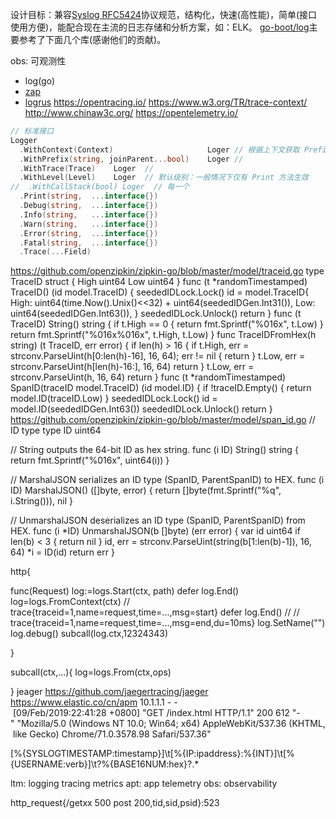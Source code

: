 设计目标：兼容[Syslog RFC5424](https://tools.ietf.org/html/rfc5424)协议规范，结构化，快速(高性能)，简单(接口使用方便)，能配合现在主流的日志存储和分析方案，如：ELK。 [go-boot/log]()主要参考了下面几个库(感谢他们的贡献)。

obs: 可观测性

- log(go)
- [zap](https://github.com/uber-go/zap)
- [logrus](https://github.com/sirupsen/logrus)
  https://opentracing.io/
  https://www.w3.org/TR/trace-context/
  http://www.chinaw3c.org/
  https://opentelemetry.io/

```go
// 标准接口
Logger
  .WithContext(Context)                     Loger // 根据上下文获取 Prefix Trace Level 参数
  .WithPrefix(string, joinParent...bool)    Loger //
  .WithTrace(Trace)    Loger  //
  .WithLevel(Level)    Loger  // 默认级别：一般情况下仅有 Print 方法生效
//  .WithCallStack(bool) Loger  // 每一个
  .Print(string,  ...interface{})
  .Debug(string,  ...interface{})
  .Info(string,   ...interface{})
  .Warn(string,   ...interface{})
  .Error(string,  ...interface{})
  .Fatal(string,  ...interface{})
  .Trace(...Field)
```

https://github.com/openzipkin/zipkin-go/blob/master/model/traceid.go
type TraceID struct {
High uint64
Low uint64
}
func (t *randomTimestamped) TraceID() (id model.TraceID) {
seededIDLock.Lock()
id = model.TraceID{
High: uint64(time.Now().Unix()<<32) + uint64(seededIDGen.Int31()),
Low: uint64(seededIDGen.Int63()),
}
seededIDLock.Unlock()
return
}
func (t TraceID) String() string {
if t.High == 0 {
return fmt.Sprintf("%016x", t.Low)
}
return fmt.Sprintf("%016x%016x", t.High, t.Low)
}
func TraceIDFromHex(h string) (t TraceID, err error) {
if len(h) > 16 {
if t.High, err = strconv.ParseUint(h[0:len(h)-16], 16, 64); err != nil {
return
}
t.Low, err = strconv.ParseUint(h[len(h)-16:], 16, 64)
return
}
t.Low, err = strconv.ParseUint(h, 16, 64)
return
}
func (t *randomTimestamped) SpanID(traceID model.TraceID) (id model.ID) {
if !traceID.Empty() {
return model.ID(traceID.Low)
}
seededIDLock.Lock()
id = model.ID(seededIDGen.Int63())
seededIDLock.Unlock()
return
}
https://github.com/openzipkin/zipkin-go/blob/master/model/span_id.go
// ID type
type ID uint64

// String outputs the 64-bit ID as hex string.
func (i ID) String() string {
return fmt.Sprintf("%016x", uint64(i))
}

// MarshalJSON serializes an ID type (SpanID, ParentSpanID) to HEX.
func (i ID) MarshalJSON() ([]byte, error) {
return []byte(fmt.Sprintf("%q", i.String())), nil
}

// UnmarshalJSON deserializes an ID type (SpanID, ParentSpanID) from HEX.
func (i *ID) UnmarshalJSON(b []byte) (err error) {
var id uint64
if len(b) < 3 {
return nil
}
id, err = strconv.ParseUint(string(b[1:len(b)-1]), 16, 64)
*i = ID(id)
return err
}

http{

func(Request)
log:=logs.Start(ctx, path)
defer log.End()
log=logs.FromContext(ctx) // trace{traceid=1,name=request,time=...,msg=start}
defer log.End() // // trace{traceid=1,name=request,time=...,msg=end,du=10ms}
log.SetName("")
log.debug()
subcall(log.ctx,12324343)

}

subcall(ctx,...){
log=logs.From(ctx,ops)

}
jeager
https://github.com/jaegertracing/jaeger
https://www.elastic.co/cn/apm
10.1.1.1 - - [09/Feb/2019:22:41:28 +0800] "GET /index.html HTTP/1.1" 200 612 "-" "Mozilla/5.0 (Windows NT 10.0; Win64; x64) AppleWebKit/537.36 (KHTML, like Gecko) Chrome/71.0.3578.98 Safari/537.36"

\[%{SYSLOGTIMESTAMP:timestamp}\]\t\[%{IP:ipaddress}:%{INT}\]\t\[%{USERNAME:verb}\]\t?%{BASE16NUM:hex}?.\*

ltm: logging tracing metrics
apt: app telemetry
obs: observability

http_request{/getxx 500 post 200,tid,sid,psid}:523
